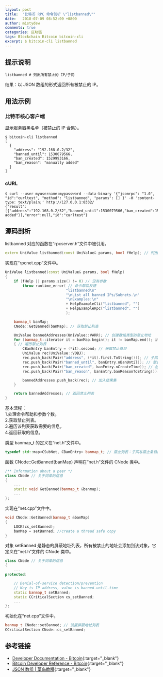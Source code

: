 ```yaml
---
layout: post
title:  "比特币 RPC 命令剖析 \"listbanned\""
date:   2018-07-09 08:52:09 +0800
author: mistydew
comments: true
categories: 区块链
tags: Blockchain Bitcoin bitcoin-cli
excerpt: $ bitcoin-cli listbanned
---
```

## 提示说明

```shell
listbanned # 列出所有禁止的 IP/子网
```

结果：以 JSON 数组的形式返回所有被禁止的 IP。

## 用法示例

### 比特币核心客户端

显示服务器黑名单（被禁止的 IP 合集）。

```shell
$ bitcoin-cli listbanned
[
  {
    "address": "192.168.0.2/32",
    "banned_until": 1530079566,
    "ban_created": 1529993166,
    "ban_reason": "manually added"
  }
]
```

### cURL

```shell
$ curl --user myusername:mypassword --data-binary '{"jsonrpc": "1.0", "id":"curltest", "method": "listbanned", "params": [] }' -H 'content-type: text/plain;' http://127.0.0.1:8332/
{"result":[{"address":"192.168.0.2/32","banned_until":1530079566,"ban_created":1529993166,"ban_reason":"manually added"}],"error":null,"id":"curltest"}
```

## 源码剖析
listbanned 对应的函数在“rpcserver.h”文件中被引用。

```cpp
extern UniValue listbanned(const UniValue& params, bool fHelp); // 列出黑名单
```

实现在“rpcnet.cpp”文件中。

```cpp
UniValue listbanned(const UniValue& params, bool fHelp)
{
    if (fHelp || params.size() != 0) // 没有参数
        throw runtime_error( // 命令帮助反馈
                            "listbanned\n"
                            "\nList all banned IPs/Subnets.\n"
                            "\nExamples:\n"
                            + HelpExampleCli("listbanned", "")
                            + HelpExampleRpc("listbanned", "")
                            );

    banmap_t banMap;
    CNode::GetBanned(banMap); // 获取禁止列表

    UniValue bannedAddresses(UniValue::VARR); // 创建数组类型的禁止地址
    for (banmap_t::iterator it = banMap.begin(); it != banMap.end(); it++)
    { // 遍历禁止列表
        CBanEntry banEntry = (*it).second; // 获取禁止条目
        UniValue rec(UniValue::VOBJ);
        rec.push_back(Pair("address", (*it).first.ToString())); // 子网地址
        rec.push_back(Pair("banned_until", banEntry.nBanUntil)); // 禁止结束时间
        rec.push_back(Pair("ban_created", banEntry.nCreateTime)); // 创建禁止时间
        rec.push_back(Pair("ban_reason", banEntry.banReasonToString())); // 禁止原因

        bannedAddresses.push_back(rec); // 加入结果集
    }

    return bannedAddresses; // 返回禁止列表
}
```

基本流程：<br>
1.处理命令帮助和参数个数。<br>
2.获取禁止列表。<br>
3.遍历该列表获取需要的信息。<br>
4.返回获取的信息。

类型 banmap_t 的定义在“net.h”文件中。

```cpp
typedef std::map<CSubNet, CBanEntry> banmap_t; // 禁止列表：子网与禁止条目的映射
```

函数 CNode::GetBanned(banMap) 声明在“net.h”文件的 CNode 类中。

```cpp
/** Information about a peer */
class CNode // 关于同辈的信息
{
    ...
    static void GetBanned(banmap_t &banmap);
    ...
};
```

实现在“net.cpp”文件中。

```cpp
void CNode::GetBanned(banmap_t &banMap)
{
    LOCK(cs_setBanned);
    banMap = setBanned; //create a thread safe copy
}
```

对象 setBanned 是静态的屏蔽地址列表，所有被禁止的地址会添加到该对象，它定义在“net.h”文件的 CNode 类中。

```cpp
class CNode // 关于同辈的信息
{
    ...
protected:

    // Denial-of-service detection/prevention
    // Key is IP address, value is banned-until-time
    static banmap_t setBanned;
    static CCriticalSection cs_setBanned;
    ...
};
```

初始化在“net.cpp”文件中。

```cpp
banmap_t CNode::setBanned; // 设置屏蔽地址列表
CCriticalSection CNode::cs_setBanned;
```

## 参考链接

* [Developer Documentation - Bitcoin](https://bitcoin.org/en/developer-documentation){:target="_blank"}
* [Bitcoin Developer Reference - Bitcoin](https://bitcoin.org/en/developer-reference#listbanned){:target="_blank"}
* [JSON 数组 \| 菜鸟教程](http://www.runoob.com/json/js-json-arrays.html){:target="_blank"}
